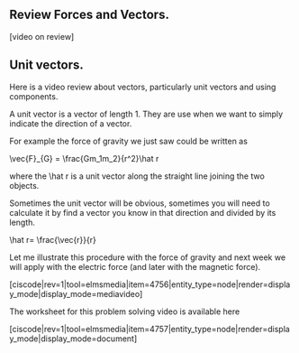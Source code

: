 ## Review Forces and Vectors. 

[video on review]



## Unit vectors. 

Here is a video review about vectors, particularly unit vectors and using components. 

A unit vector is a vector of length 1. They are use when we want to simply indicate the direction of a vector. 

For example the force of gravity we just saw could be written as 

<lrn-math>\vec{F}_{G} = \frac{Gm_1m_2}{r^2}\hat r </lrn-math>

where the <lrn-math>\hat r </lrn-math> is a unit vector along the straight line joining the two objects. 

Sometimes the unit vector will be obvious, sometimes you will need to calculate it by find a vector you know in that direction and divided by its length. 

<lrn-math>\hat r= \frac{\vec{r}}{r} <lrn-math>

Let me illustrate this procedure with the force of gravity and next week we will apply with the electric force (and later with the magnetic force). 

[ciscode|rev=1|tool=elmsmedia|item=4756|entity_type=node|render=display_mode|display_mode=mediavideo]

The worksheet for this problem solving video is available here 

[ciscode|rev=1|tool=elmsmedia|item=4757|entity_type=node|render=display_mode|display_mode=document]
